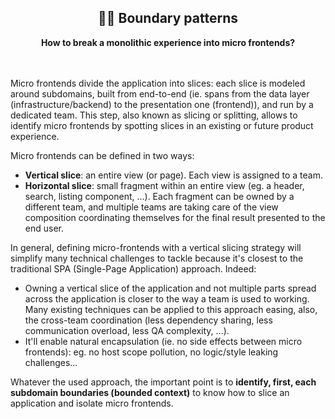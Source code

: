 <div align="center">
    <h2>👨‍🍳 Boundary patterns</h2>
    <strong>How to break a monolithic experience into micro frontends?</strong>
</div>
<br>
<br>

Micro frontends divide the application into slices: each slice is modeled around subdomains, built from end-to-end (ie. spans from the data layer (infrastructure/backend) to the presentation one (frontend)), and run by a dedicated team.
This step, also known as slicing or splitting, allows to identify micro frontends by spotting slices in an existing or future product experience.  

Micro frontends can be defined in two ways: 
- **Vertical slice**: an entire view (or page). Each view is assigned to a team.  
- **Horizontal slice**: small fragment within an entire view (eg. a header, search, listing component, ...). Each fragment can be owned by a different team, and multiple teams are taking care of the view composition coordinating themselves for the final result presented to the end user.

In general, defining micro-frontends with a vertical slicing strategy will simplify many technical challenges to tackle because it's closest to the traditional SPA (Single-Page Application) approach. Indeed: 
- Owning a vertical slice of the application and not multiple parts spread across the application is closer to the way a team is used to working. Many existing techniques can be applied to this approach easing, also, the cross-team coordination (less dependency sharing, less communication overload, less QA complexity, ...).
- It'll enable natural encapsulation (ie. no side effects between micro frontends): eg. no host scope pollution, no logic/style leaking challenges...

Whatever the used approach, the important point is to **identify, first, each subdomain boundaries (bounded context)** to know how to slice an application and isolate micro frontends.